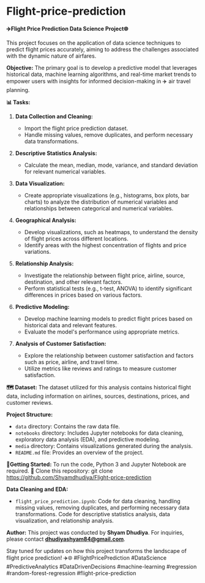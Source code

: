 # Flight-price-prediction
**✈️Flight Price Prediction Data Science Project🌐**

This project focuses on the application of data science techniques to predict flight prices accurately, aiming to address the challenges associated with the dynamic nature of airfares.

**Objective:**
The primary goal is to develop a predictive model that leverages historical data, machine learning algorithms, and real-time market trends to empower users with insights for informed decision-making in ✈️ air travel planning.

**📊 Tasks:**

1. **Data Collection and Cleaning:**
   - Import the flight price prediction dataset.
   - Handle missing values, remove duplicates, and perform necessary data transformations.

2. **Descriptive Statistics Analysis:**
   - Calculate the mean, median, mode, variance, and standard deviation for relevant numerical variables.

3. **Data Visualization:**
   - Create appropriate visualizations (e.g., histograms, box plots, bar charts) to analyze the distribution of numerical variables and relationships between categorical and numerical variables.

4. **Geographical Analysis:**
   - Develop visualizations, such as heatmaps, to understand the density of flight prices across different locations.
   - Identify areas with the highest concentration of flights and price variations.

5. **Relationship Analysis:**
   - Investigate the relationship between flight price, airline, source, destination, and other relevant factors.
   - Perform statistical tests (e.g., t-test, ANOVA) to identify significant differences in prices based on various factors.

6. **Predictive Modeling:**
   - Develop machine learning models to predict flight prices based on historical data and relevant features.
   - Evaluate the model's performance using appropriate metrics.

7. **Analysis of Customer Satisfaction:**
   - Explore the relationship between customer satisfaction and factors such as price, airline, and travel time.
   - Utilize metrics like reviews and ratings to measure customer satisfaction.

**🗺️ Dataset:**
The dataset utilized for this analysis contains historical flight data, including information on airlines, sources, destinations, prices, and customer reviews.

**Project Structure:**
- `data` directory: Contains the raw data file.
- `notebooks` directory: Includes Jupyter notebooks for data cleaning, exploratory data analysis (EDA), and predictive modeling.
- `media` directory: Contains visualizations generated during the analysis.
- `README.md` file: Provides an overview of the project.

**🚀Getting Started:**
To run the code, Python 3 and Jupyter Notebook are required.
🌄 Clone this repository: git clone https://github.com/Shyamdhudiya/Flight-price-prediction

**Data Cleaning and EDA:**
- `flight_price_prediction.ipynb`: Code for data cleaning, handling missing values, removing duplicates, and performing necessary data transformations.
 Code for descriptive statistics analysis, data visualization, and relationship analysis.

**Author:**
This project was conducted by **Shyam Dhudiya**. For inquiries, please contact **dhudiyashyam84@gmail.com**. 

Stay tuned for updates on how this project transforms the landscape of flight price prediction! ✈️🌐 #FlightPricePrediction #DataScience #PredictiveAnalytics #DataDrivenDecisions #machine-learning #regression #random-forest-regression
#flight-price-prediction
